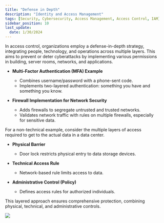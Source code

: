 ```yaml
---
title: "Defense in Depth"
description: "Identity and Access Management"
tags: [Security, Cybersecurity, Access Management, Access Control, IAM]
sidebar_position: 10
last_update:
  date: 1/30/2024
---
```



In access control, organizations employ a defense-in-depth strategy, integrating people, technology, and operations across multiple layers. This aims to prevent or deter cyberattacks by implementing various permissions in building, server rooms, networks, and applications.

* **Multi-Factor Authentication (MFA) Example**
  - Combines username/password with a phone-sent code.
  - Implements two-layered authentication: something you have and something you know.

* **Firewall Implementation for Network Security**
  - Adds firewalls to segregate untrusted and trusted networks.
  - Validates network traffic with rules on multiple firewalls, especially for sensitive data.

For a non-technical example, consider the multiple layers of access required to get to the actual data in a data center.

* **Physical Barrier**
  - Door lock restricts physical entry to data storage devices.

* **Technical Access Rule**
  - Network-based rule limits access to data.

* **Administrative Control (Policy)**
  - Defines access rules for authorized individuals.

This layered approach ensures comprehensive protection, combining physical, technical, and administrative controls.



<div class="img-center">

![](/img/docs/security-defense-in-depth-layered-approach.png)


</div>






